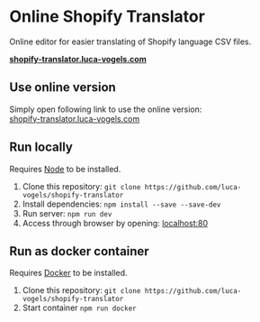 # Online Shopify Translator
Online editor for easier translating of Shopify language CSV files.  

**[shopify-translator.luca-vogels.com](https://shopify-translator.luca-vogels.com)**  

## Use online version
Simply open following link to use the online version:  
[shopify-translator.luca-vogels.com](https://shopify-translator.luca-vogels.com)

## Run locally
Requires [Node](https://nodejs.org/) to be installed.
1. Clone this repository: `git clone https://github.com/luca-vogels/shopify-translator`
2. Install dependencies: `npm install --save --save-dev`
3. Run server: `npm run dev`
4. Access through browser by opening: [localhost:80](http://localhost:80/)

## Run as docker container
Requires [Docker](https://www.docker.com/) to be installed.
1. Clone this repository: `git clone https://github.com/luca-vogels/shopify-translator`
2. Start container `npm run docker`
